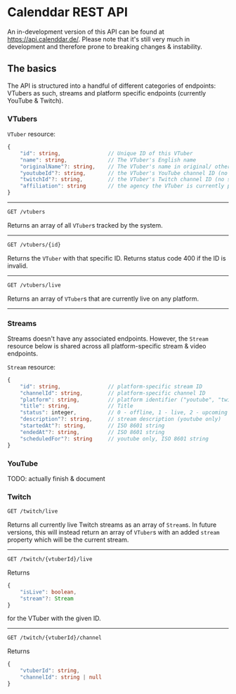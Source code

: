 # Calenddar REST API
An in-development version of this API can be found at https://api.calenddar.de/. Please note that it's still very much in development and therefore prone to breaking changes & instability.

## The basics
The API is structured into a handful of different categories of endpoints: VTubers as such, streams and platform specific endpoints (currently YouTube & Twitch). 

### VTubers
`VTuber` resource:
```typescript
{
    "id": string,               // Unique ID of this VTuber
    "name": string,             // The VTuber's English name
    "originalName"?: string,    // The VTuber's name in original/ other common script 
    "youtubeId"?: string,       // the VTuber's YouTube channel ID (no sub-channels as of now)
    "twitchId"?: string,        // the VTuber's Twitch channel ID (no sub-channels)     
    "affiliation": string       // the agency the VTuber is currently part of, or "indie".
}
```

---
```REST
GET /vtubers
```
Returns an array of all `VTuber`s tracked by the system.

---
```REST
GET /vtubers/{id}
```
Returns the `VTuber` with that specific ID. Returns status code 400 if the ID is invalid.

---
```REST
GET /vtubers/live
```
Returns an array of `VTuber`s that are currently live on any platform.

---

### Streams
Streams doesn't have any associated endpoints. However, the `Stream` resource below is shared across all platform-specific stream & video endpoints.

`Stream` resource:
```typescript
{
    "id": string,               // platform-specific stream ID
    "channelId": string,        // platform-specific channel ID
    "platform": string,         // platform identifier ("youtube", "twitch",...)
    "title": string,            // Title
    "status": integer,          // 0 - offline, 1 - live, 2 - upcoming
    "description"?: string,     // stream description (youtube only)
    "startedAt"?: string,       // ISO 8601 string
    "endedAt"?: string,         // ISO 8601 string
    "scheduledFor"?: string     // youtube only, ISO 8601 string
}
```

### YouTube
TODO: actually finish & document

### Twitch

```rest
GET /twitch/live
```
Returns all currently live Twitch streams as an array of `Stream`s. In future versions, this will instead return an array of `VTuber`s with an added `stream` property which will be the current stream.

---
```rest
GET /twitch/{vtuberId}/live
```
Returns
```typescript
{
    "isLive": boolean,
    "stream"?: Stream
}
```
for the VTuber with the given ID.

---
```rest
GET /twitch/{vtuberId}/channel
```
Returns
```typescript
{
    "vtuberId": string,
    "channelId": string | null
}
```